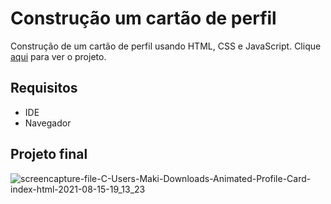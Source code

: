 # Construção um cartão de perfil
Construção de um cartão de perfil usando HTML, CSS e JavaScript. Clique [aqui](https://fernandamakihirose.github.io/perfil-cartao/) para ver o projeto.

## Requisitos
- IDE
- Navegador

## Projeto final
![screencapture-file-C-Users-Maki-Downloads-Animated-Profile-Card-index-html-2021-08-15-19_13_23](https://user-images.githubusercontent.com/72028645/129494280-8c0821ad-c991-4d83-9e1f-3a4f6a1b68b6.png)
